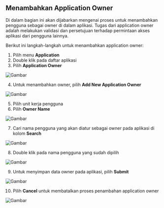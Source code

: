 ## **Menambahkan Application Owner**

Di dalam bagian ini akan dijabarkan mengenai proses untuk menambahkan pengguna sebagai owner di dalam aplikasi. Tugas 
dari application owner adalah melakukan validasi dan persetujuan terhadap permintaan akses aplikasi dari pengguna lainnya.

Berikut ini langkah-langkah untuk menambahkan application owner:

1. Pilih menu **Application**
2. Double klik pada daftar aplikasi
3. Pilih **Application Owner**

![Gambar](_screenshot/.png/?sanitize=true)

4. Untuk menambahkan owner, pilih **Add New Application Owner**

![Gambar](_screenshot/.png/?sanitize=true)

5. Pilih unit kerja pengguna
6. Pilih **Owner Name**

![Gambar](_screenshot/.png/?sanitize=true)

7. Cari nama pengguna yang akan diatur sebagai owner pada aplikasi di kolom **Search**

![Gambar](_screenshot/.png/?sanitize=true)

8. Double klik pada nama pengguna yang sudah dipilih

![Gambar](_screenshot/.png/?sanitize=true)

9. Untuk menyimpan data owner pada aplikasi, pilih **Submit**

![Gambar](_screenshot/.png/?sanitize=true)

10. Pilih **Cancel** untuk membatalkan proses penambahan application owner

![Gambar](_screenshot/.png/?sanitize=true)